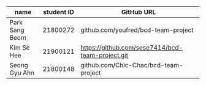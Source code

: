| name    | student ID | GitHub URL                                   |
|---------|------------|----------------------------------------------|
| Park Sang Beom| 21800272 | github.com/youfred/bcd-team-project |
| Kim Se Hee | 21900121 |https://github.com/sese7414/bcd-team-project.git|
|Seong Gyu Ahn| 21800148 | github.com/Chic-Chac/bcd-team-project |
